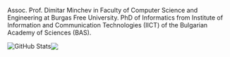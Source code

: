 Assoc. Prof. Dimitar Minchev in Faculty of Computer Science and Engineering at Burgas Free University. 
PhD of Informatics from Institute of Information and Communication Technologies (IICT) of the Bulgarian Academy of Sciences (BAS).

<img align="center" src="https://github-readme-stats.vercel.app/api?username=dimitarminchev&show_icons=true&include_all_commits=true&hide_border=true" alt="GitHub Stats" /><img align="center" src="https://github-readme-stats.vercel.app/api/top-langs/?username=dimitarminchev&layout=compact&hide_border=true" /> 
